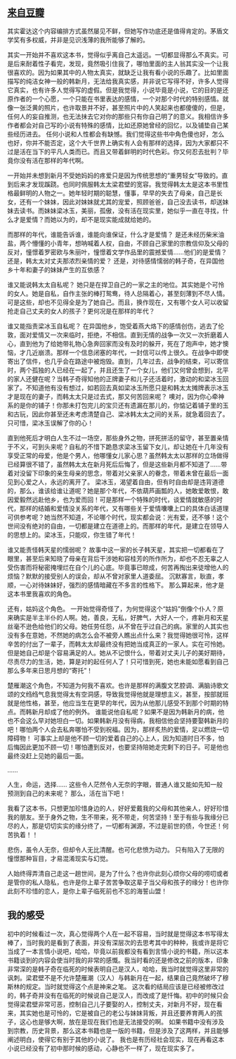## [来自豆瓣](https://book.douban.com/review/2988021/#comments) ##
其实霍达这个内容编排方式虽然屡见不鲜，但她写作功底还是值得肯定的。茅盾文学奖有多权威，并非是见识浅薄的我所能够了解的。

其实一开始并不喜欢这本书，觉得似乎离自己太遥远。一切都显得那么不真实。可是后来耐着性子看完，发现，竟然吸引住我了，哪怕里面的主人翁其实没一个让我很喜欢的。因为如果其中的人物太真实，就缺乏让我有看小说的乐趣了。比如里面描写的纯洁女神一般的韩新月，无法给我真实感，并非说它写得不好，许多人觉得它真实，也有许多人觉得写的虚假。但是我觉得，小说毕竟是小说，它的目的是还原作者的一个心愿，一个只能在书里表达的感情，一个对那个时代的特别感情。就像一张泛黄的照片，也许取景并不好，甚至照片中的人笑起来也都傻傻的，但是，任何人的妄自推测，也无法抹去它对你的那些只有你自己明了的意义。我相信许多作者都会对自己写的小说有特殊的感情，比如还原她曾经的回忆，以及铺垫自己某些经历进去。
任何小说和人性都会有缺憾。我们觉得这些书中角色傻也好，怎么也好，你并不能否定，这个大千世界上确实有人会有那样的选择，因为大家都只不过是活在当下的平凡人类而已。而且又带着鲜明的时代色彩。你又何忍去批判？毕竟你没有活在那样的年代啊。

一开始并未想到新月不受她妈妈的疼爱只是因为传统思想的“重男轻女”导致的。直到后来才发现蹊跷。也同时佩服韩太太梁君壁的宽容。我觉得韩太太是这本书里性格最鲜明的人物之一。她年轻时期的聪慧，懂事，早早的失去了母亲，自己是长女，还有一个妹妹，因此对妹妹就尤其的宠爱，照顾爸爸，自己没去读书，却送妹妹去读书。而妹妹梁冰玉，美丽，孤傲，没有活在现实里，她似乎一直在寻找，什么才是爱情？而她以为的，却不是现实能成就给她的。

而那样的年代，谁能告诉谁，谁能向谁保证，什么才是爱情？
是还未经历柴米油盐，两个懵懂的小青年，想呐喊着人权，自由，不顾自己家里的宗教信仰及父母的反对，憧憬着罗密欧与朱丽叶，憧憬着文学作品里的震撼爱情……他们的是爱情？
还是，韩太太对丈夫那浓烈亲情的爱？
还是，对待感情懦弱的韩子奇，在异国他乡十年和妻子的妹妹产生的互依感？

谁又能说韩太太自私呢？
她只是在捍卫自己的一家之主的地位。其实她是个可怜的女人。她是自私，自作主张的棒打鸳鸯，待人总隔着心，甚至刻薄到不尽人情。可是这些，却也不见得全是为了她自己。而且，换作现在，又有哪个女人可以收留抢走自己丈夫的女人的孩子？更何况是在那样的年代？

谁又能指责梁冰玉自私呢？
在异国他乡，饱受着燕大烙下的感情创伤，逃去了伦敦，面对爱情又一次来临时，拒绝，不相信。直到无情的战争一次又一次折磨着人心，直到他为了给她带礼物心急奔回家而没有及时的躲开，死在了炮声中，她才懊恼，才几近崩溃。那样一个信息闭塞的年代，一封信可以传上很久。在战争中即使寄出了信件，也几乎会在路途中被炮毁。直到，几年过去，战争的结束，可以寄信时，两个孤独的人已经在一起了，并且还生了一个女儿，他们又何曾会想到，北平的家人还健在呢？当韩子奇得知他的正牌妻子和儿子还活着时，激动的和梁冰玉回家了。不知道他有没有想过，如若回去真如梁冰玉所愿只是和韩太太摊牌表示冰玉才是现在的妻子，而韩太太只是过去式，那又何苦回来呢？
噢对，因为你心牵神系的是你的铺子！你那未打包完儿的宝贝还有遗漏在那儿的，你惦记着铺子里的玉和古玩，因此你甚至还未考虑清楚自己、梁冰韩太太之间的关系，就急着回去了。只可惜，梁冰玉误解了你的心！

直到他死后才明白人生不过一场空，那些身外之物，拼死拼活的留守，甚至置亲情于不义，可到头来呢？自私的不惜下跪恳求梁冰玉留下女儿，却让她在十几年没有享受正常的母爱，他是个男人，他哪懂女儿家心思？虽然韩太太以那样的立场做得已经算很不错了，虽然韩太太在新月死后后悔了，但是这些新月都不知道了……带着对没留下印象的亲生母亲的思念，带着对父亲家人的眷念，带着未曾在最后一面见到心爱之人，永远的离开了。
梁冰玉，渴望着自由，但有时自由却是违背道德的，那么，谁该给谁让道呢？她是那个年代，不依葫芦画瓢的人，她敢爱敢恨，敢因爱毅然远赴他乡，也为爱而回！可是那样一个特殊的时代，谈爱情就敏感的时代，那样的结婚和爱情没关系的年代，又有哪些关于爱情囔囔上口的具体白话道理可供参考呢？她当然不知道，不论哪个时代，现实都会说：光有爱，还不够！这个世间没有绝对的自由，一切都是建立在道德上的。而那样的年代，是建立在领导人的思想上的。梁冰玉，只能叹，你生错了年代！

谁又能责怪韩天星的懦弱呢？
故事中这一家的长子韩天星，其实把一切都看在了眼里，甚至后来知晓了母亲在背后干涉她和容桂芳的所作所为，却也不忍无辜之人受伤害而将秘密掩埋烂在自个儿的心底。毕竟事已晾成，何苦再掏出来徒增他人的烦恼？默默的接受别人的误会，却从不曾对家里人道委屈。
沉默寡言，耿直，孝顺，一心对待妹妹好，强烈的感情暗藏在不多言的性格下。
那么算起来，他才是这本书里我喜欢的角色。

还有，姑妈这个角色。
一开始觉得奇怪了，为何觉得这个“姑妈”倒像个仆人？原来确实是半主半仆的人啊。她，善良，无私，好脾气，大好人一个，疼新月和天星丝毫不逊色给他们的父母。她任劳任怨，从不曾在乎过自己的病。家里的人其实也没有多在意她，不然她的病怎么会不被旁人瞧出点什么来？我觉得她很可怜，这样辛苦的付出了一辈子，而韩太太却最终没有把她当成真正的一家人。实在可怜她。但是她自己却是个容易满足的人。她从不记恨什么，带着对丈夫儿子的美好期待，尽责尽力的生活，她，算是对的起任何人了！只可惜到死，她也未能如愿看到自己那么多年来日思月想的“寄托”！

楚雁潮这个角色，不知道为何我不喜欢。也许是那样的满腹文艺腔调、满脑诗歌文颂的文绉绉气息我觉得太有空洞感，导致我觉得他就是理想主义，甚至，按部就班就是他性格，甚至，他应当生在更早的年代，因为从他那儿感受不到那个时期的特点。而韩新月却成了他的例外。
谁能说他自私呢？如果不是因为韩新月的病，他也不会这么早对她坦白一切。如果韩新月没有得病，我相信他会坚持要娶韩新月的吧！哪怕两个人会去私奔哪怕不受到祝福。因为，那样炙热的爱情，足以燃烧一切障碍物！
可事实上却是他不顾一切的爱着自己的心上人，因为知道时日不多，怕后悔因此更加不顾一切！哪怕遭到反对，也要坚持陪她走完剩下的日子。可是他也最终没赶上见她的最后一面。

……

人生，命运，选择……
这些令人茫然令人无奈的字眼，普通人谁又能如先知一般预测到自己的未来呢？
那么，活在当下吧！

我看了这本书，只想更加珍惜身边的人，好好爱戴我的父母和其他亲人，好好珍惜我的朋友。至于身外之物，生不带来，死不带走，何苦坚持！至于有些与我缘分已尽的人，那是切切实实的缘分终了，一切都有渊源，不过是前世的债，今世还！何苦执着！！

悲伤，虽令人无奈，但却令人无比清醒。也可化悲愤为动力。
只有陷入了无限的憧憬那种盲目，才易混淆现实与幻觉。

人始终得弄清自己走这一趟世间，是为了什么？也许你此刻心烦你父母的唠叨或者是管你的私人隐私，也许是你上辈子苦苦争取这辈子当父母和孩子的缘分！也许你此刻不珍惜的恋人，是你上辈子临死前也不忘的海誓山盟！

## 我的感受 ##
初中的时候看过一次，真心觉得两个人在一起不容易，当时就是觉得这本书写得太棒了，当时我的是看到了表面，并没有深层次的去思考其中的种种，我或许是将它当成了一本言情小说吧，哈哈，毕竟以前我都没有看到言情小说的书籍，所以这本书籍谈到的内容会使当时我的非常的感慨。我当时看的还是修改之前的版本，印象非常深的是韩子奇在临死的时候表明自己是汉人，哈哈，我当时就觉得这里非常的讽刺。梁君壁不是不允许楚雁潮（汉人）与韩新月在一起，结果自己竟然破坏了穆斯林的规定。当时就觉得这个点是神来之笔。
这次看的结局应该是已经被修改过的，韩子奇并没有在临死的时候说自己是汉人，而改成了是忏悔。初中的时候只会觉得梁君壁非常可恶，控制自己儿子要娶的人，控制丈夫，对新月不好，现在看来，其实她也是可怜的，它是被自己的老公与妹妹背叛，并且还要养育两人的孩子，这心也是够大啊，放在是现在我们也是无法接受的啊。
如果书籍中没有涉及到宗教，历史背景，那么这本书籍也是一版的书籍，但是涉及了这两样，并且能够阐述明白，使得它有别于其他的小说了。
我也是有历经社会现实，现在再看这本小说已经没有了初中那时候的感动，心静也不一样了，现在现实多了。